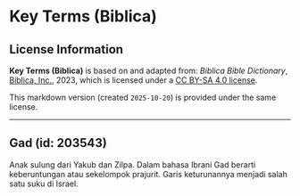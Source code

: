 # Key Terms (Biblica)

## License Information

**Key Terms (Biblica)** is based on and adapted from: _Biblica Bible Dictionary_, [Biblica, Inc.](https://www.biblica.com/), 2023, which is licensed under a [CC BY-SA 4.0 license](https://creativecommons.org/licenses/by-sa/4.0/legalcode.en).

This markdown version (created `2025-10-20`) is provided under the same license.



--------------------------------

## Gad (id: 203543)

Anak sulung dari Yakub dan Zilpa. Dalam bahasa Ibrani Gad berarti keberuntungan atau sekelompok prajurit. Garis keturunannya menjadi salah satu suku di Israel.


